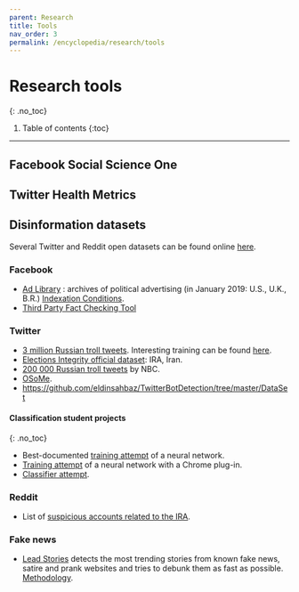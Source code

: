 ```yaml
---
parent: Research
title: Tools
nav_order: 3
permalink: /encyclopedia/research/tools
---
```


# Research tools
{: .no_toc}

1. Table of contents
{:toc}

- - -

## Facebook Social Science One

<!-- à rédiger -->

## Twitter Health Metrics

<!-- à rédiger -->

## Disinformation datasets

Several Twitter and Reddit open datasets can be found online [here](https://www.io-archive.org/).

### Facebook

- [Ad Library](https://www.facebook.com/ads/archive/) : archives of political advertising (in January 2019: U.S., U.K., B.R.) [Indexation Conditions](https://www.facebook.com/facebookmedia/blog/indexing-news-pages-on-facebook-for-the-ad-archive).
- [Third Party Fact Checking Tool](https://www.facebook.com/help/publisher/182222309230722)

### Twitter

- [3 million Russian troll tweets](https://github.com/fivethirtyeight/russian-troll-tweets).
Interesting training can be found [here](https://github.com/warproxxx/Twitter-Bot-or-Not).
- [Elections Integrity official dataset](https://about.twitter.com/en_us/values/elections-integrity.html#data): IRA, Iran.
- [200 000 Russian troll tweets](https://www.nbcnews.com/tech/social-media/now-available-more-200-000-deleted-russian-troll-tweets-n844731) by NBC.
- [OSoMe](https://botometer.iuni.iu.edu/bot-repository/datasets.html).
- https://github.com/eldinsahbaz/TwitterBotDetection/tree/master/DataSet

#### Classification student projects
{: .no_toc}

- Best-documented [training attempt](https://github.com/Ares513/DetectingTrolls) of a neural network.
- [Training attempt](https://github.com/sid-devic/RuTroll) of a neural network with a Chrome plug-in.
- [Classifier attempt](https://github.com/dylanrandle/troll_classification).


### Reddit

- List of [suspicious accounts related to the IRA](https://www.reddit.com/wiki/suspiciousaccounts).

### Fake news

- [Lead Stories](https://trendolizer-picks.leadstories.com) detects the most trending stories from known fake news, satire and prank websites and tries to debunk them as fast as possible. [Methodology](https://leadstories.com/how-we-work.html).
